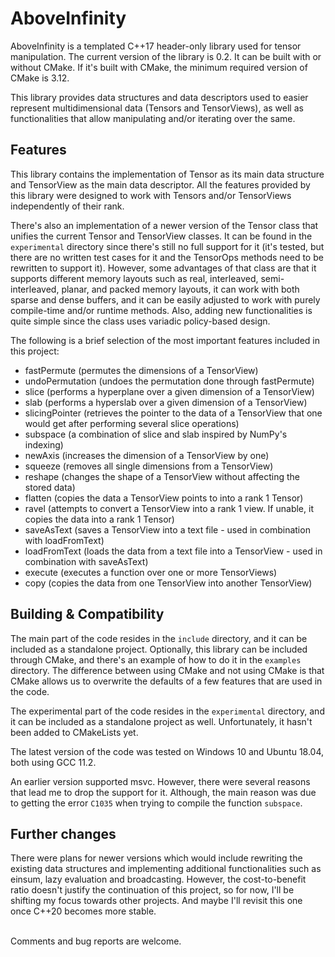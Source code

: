 # AboveInfinity

AboveInfinity is a templated C++17 header-only library used for tensor manipulation. The current version of the library is 0.2. It can be built with or without CMake. If it's built with CMake, the minimum required version of CMake is 3.12.

This library provides data structures and data descriptors used to easier represent multidimensional data (Tensors and TensorViews), as well as functionalities that allow manipulating and/or iterating over the same.

## Features

This library contains the implementation of Tensor as its main data structure and TensorView as the main data descriptor. All the features provided by this library were designed to work with Tensors and/or TensorViews independently of their rank.

There's also an implementation of a newer version of the Tensor class that unifies the current Tensor and TensorView classes. It can be found in the `experimental` directory since there's still no full support for it (it's tested, but there are no written test cases for it and the TensorOps methods need to be rewritten to support it). However, some advantages of that class are that it supports different memory layouts such as real, interleaved, semi-interleaved, planar, and packed memory layouts, it can work with both sparse and dense buffers, and it can be easily adjusted to work with purely compile-time and/or runtime methods. Also, adding new functionalities is quite simple since the class uses variadic policy-based design.

The following is a brief selection of the most important features included in this project:
- fastPermute (permutes the dimensions of a TensorView)
- undoPermutation (undoes the permutation done through fastPermute)
- slice (performs a hyperplane over a given dimension of a TensorView)
- slab (performs a hyperslab over a given dimension of a TensorView)
- slicingPointer (retrieves the pointer to the data of a TensorView that one would get after performing several slice operations)
- subspace (a combination of slice and slab inspired by NumPy's indexing)
- newAxis (increases the dimension of a TensorView by one)
- squeeze (removes all single dimensions from a TensorView)
- reshape (changes the shape of a TensorView without affecting the stored data)
- flatten (copies the data a TensorView points to into a rank 1 Tensor)
- ravel (attempts to convert a TensorView into a rank 1 view. If unable, it copies the data into a rank 1 Tensor)
- saveAsText (saves a TensorView into a text file - used in combination with loadFromText)
- loadFromText (loads the data from a text file into a TensorView - used in combination with saveAsText)
- execute (executes a function over one or more TensorViews)
- copy (copies the data from one TensorView into another TensorView)

## Building & Compatibility

The main part of the code resides in the `include` directory, and it can be included as a standalone project. Optionally, this library can be included through CMake, and there's an example of how to do it in the `examples` directory. The difference between using CMake and not using CMake is that CMake allows us to overwrite the defaults of a few features that are used in the code.

The experimental part of the code resides in the `experimental` directory, and it can be included as a standalone project as well. Unfortunately, it hasn't been added to CMakeLists yet.

The latest version of the code was tested on Windows 10 and Ubuntu 18.04, both using GCC 11.2.

An earlier version supported msvc. However, there were several reasons that lead me to drop the support for it. Although, the main reason was due to getting the error `C1035` when trying to compile the function `subspace`.

## Further changes

There were plans for newer versions which would include rewriting the existing data structures and implementing additional functionalities such as einsum, lazy evaluation and broadcasting. However, the cost-to-benefit ratio doesn't justify the continuation of this project, so for now, I'll be shifting my focus towards other projects. And maybe I'll revisit this one once C++20 becomes more stable.

<br />
Comments and bug reports are welcome. 
